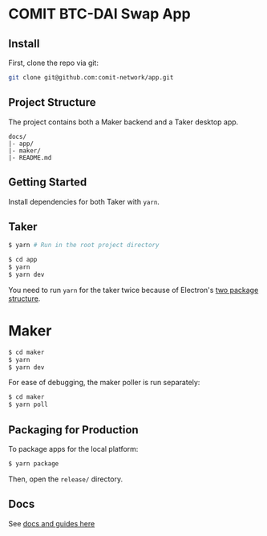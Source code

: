 # COMIT BTC-DAI Swap App

## Install

First, clone the repo via git:

```bash
git clone git@github.com:comit-network/app.git
```

## Project Structure

The project contains both a Maker backend and a Taker desktop app.

```
docs/
|- app/
|- maker/
|- README.md
```

## Getting Started

Install dependencies for both Taker with `yarn`.

## Taker

```bash
$ yarn # Run in the root project directory

$ cd app
$ yarn
$ yarn dev
```

You need to run `yarn` for the taker twice because of Electron's [two package structure](https://www.electron.build/tutorials/two-package-structure).

# Maker

```bash
$ cd maker
$ yarn
$ yarn dev
```

For ease of debugging, the maker poller is run separately:

```bash
$ cd maker
$ yarn poll
```

## Packaging for Production

To package apps for the local platform:

```bash
$ yarn package
```

Then, open the `release/` directory.

## Docs

See [docs and guides here](https://electron-react-boilerplate.js.org/docs/installation)
